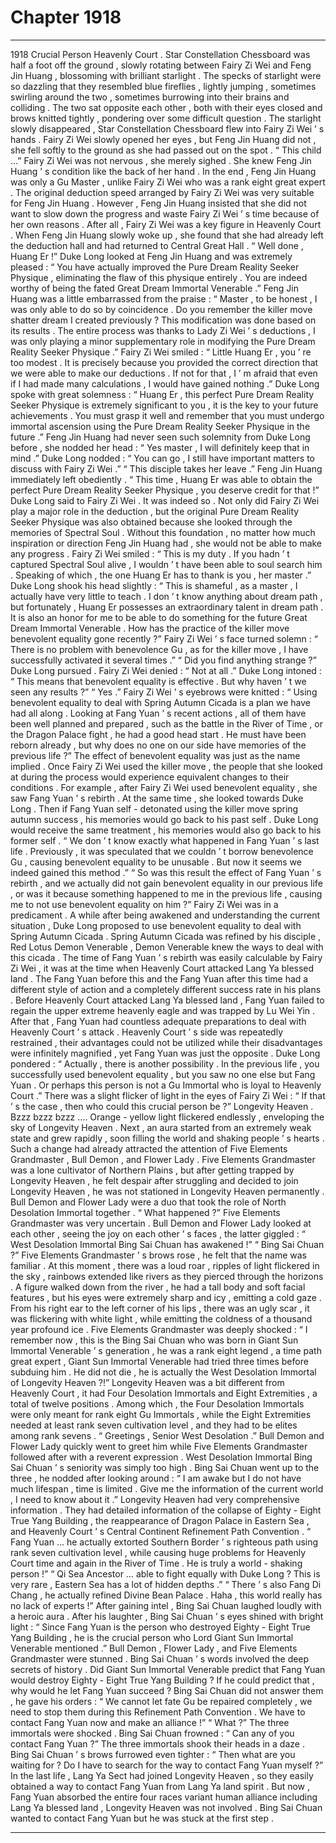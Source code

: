 
# Chapter 1918


---

1918 Crucial Person Heavenly Court .
Star Constellation Chessboard was half a foot off the ground , slowly rotating between Fairy Zi Wei and Feng Jin Huang , blossoming with brilliant starlight .
The specks of starlight were so dazzling that they resembled blue fireflies , lightly jumping , sometimes swirling around the two , sometimes burrowing into their brains and colliding .
The two sat opposite each other , both with their eyes closed and brows knitted tightly , pondering over some difficult question .
The starlight slowly disappeared , Star Constellation Chessboard flew into Fairy Zi Wei ’ s hands .
Fairy Zi Wei slowly opened her eyes , but Feng Jin Huang did not , she fell softly to the ground as she had passed out on the spot .
“ This child …” Fairy Zi Wei was not nervous , she merely sighed .
She knew Feng Jin Huang ’ s condition like the back of her hand .
In the end , Feng Jin Huang was only a Gu Master , unlike Fairy Zi Wei who was a rank eight great expert . The original deduction speed arranged by Fairy Zi Wei was very suitable for Feng Jin Huang .
However , Feng Jin Huang insisted that she did not want to slow down the progress and waste Fairy Zi Wei ’ s time because of her own reasons . After all , Fairy Zi Wei was a key figure in Heavenly Court .
When Feng Jin Huang slowly woke up , she found that she had already left the deduction hall and had returned to Central Great Hall .
“ Well done , Huang Er !” Duke Long looked at Feng Jin Huang and was extremely pleased : “ You have actually improved the Pure Dream Reality Seeker Physique , eliminating the flaw of this physique entirely . You are indeed worthy of being the fated Great Dream Immortal Venerable .”
Feng Jin Huang was a little embarrassed from the praise : “ Master , to be honest , I was only able to do so by coincidence . Do you remember the killer move shatter dream I created previously ? This modification was done based on its results . The entire process was thanks to Lady Zi Wei ’ s deductions , I was only playing a minor supplementary role in modifying the Pure Dream Reality Seeker Physique .”
Fairy Zi Wei smiled : “ Little Huang Er , you ’ re too modest . It is precisely because you provided the correct direction that we were able to make our deductions . If not for that , I ’ m afraid that even if I had made many calculations , I would have gained nothing .”
Duke Long spoke with great solemness : “ Huang Er , this perfect Pure Dream Reality Seeker Physique is extremely significant to you , it is the key to your future achievements . You must grasp it well and remember that you must undergo immortal ascension using the Pure Dream Reality Seeker Physique in the future .”
Feng Jin Huang had never seen such solemnity from Duke Long before , she nodded her head : “ Yes master , I will definitely keep that in mind .”
Duke Long nodded : “ You can go , I still have important matters to discuss with Fairy Zi Wei .”
“ This disciple takes her leave .” Feng Jin Huang immediately left obediently .
“ This time , Huang Er was able to obtain the perfect Pure Dream Reality Seeker Physique , you deserve credit for that !” Duke Long said to Fairy Zi Wei .
It was indeed so .
Not only did Fairy Zi Wei play a major role in the deduction , but the original Pure Dream Reality Seeker Physique was also obtained because she looked through the memories of Spectral Soul .
Without this foundation , no matter how much inspiration or direction Feng Jin Huang had , she would not be able to make any progress .
Fairy Zi Wei smiled : “ This is my duty . If you hadn ’ t captured Spectral Soul alive , I wouldn ’ t have been able to soul search him . Speaking of which , the one Huang Er has to thank is you , her master .”
Duke Long shook his head slightly : “ This is shameful , as a master , I actually have very little to teach . I don ’ t know anything about dream path , but fortunately , Huang Er possesses an extraordinary talent in dream path . It is also an honor for me to be able to do something for the future Great Dream Immortal Venerable . How has the practice of the killer move benevolent equality gone recently ?”
Fairy Zi Wei ’ s face turned solemn : “ There is no problem with benevolence Gu , as for the killer move , I have successfully activated it several times .”
“ Did you find anything strange ?” Duke Long pursued .
Fairy Zi Wei denied : “ Not at all .”
Duke Long intoned : “ This means that benevolent equality is effective . But why haven ’ t we seen any results ?”
“ Yes .” Fairy Zi Wei ’ s eyebrows were knitted : “ Using benevolent equality to deal with Spring Autumn Cicada is a plan we have had all along . Looking at Fang Yuan ’ s recent actions , all of them have been well planned and prepared , such as the battle in the River of Time , or the Dragon Palace fight , he had a good head start . He must have been reborn already , but why does no one on our side have memories of the previous life ?”
The effect of benevolent equality was just as the name implied . Once Fairy Zi Wei used the killer move , the people that she looked at during the process would experience equivalent changes to their conditions .
For example , after Fairy Zi Wei used benevolent equality , she saw Fang Yuan ’ s rebirth . At the same time , she looked towards Duke Long .
Then if Fang Yuan self - detonated using the killer move spring autumn success , his memories would go back to his past self . Duke Long would receive the same treatment , his memories would also go back to his former self .
“ We don ’ t know exactly what happened in Fang Yuan ’ s last life . Previously , it was speculated that we couldn ’ t borrow benevolence Gu , causing benevolent equality to be unusable . But now it seems we indeed gained this method .”
“ So was this result the effect of Fang Yuan ’ s rebirth , and we actually did not gain benevolent equality in our previous life , or was it because something happened to me in the previous life , causing me to not use benevolent equality on him ?”
Fairy Zi Wei was in a predicament .
A while after being awakened and understanding the current situation , Duke Long proposed to use benevolent equality to deal with Spring Autumn Cicada .
Spring Autumn Cicada was refined by his disciple , Red Lotus Demon Venerable , Demon Venerable knew the ways to deal with this cicada .
The time of Fang Yuan ’ s rebirth was easily calculable by Fairy Zi Wei , it was at the time when Heavenly Court attacked Lang Ya blessed land .
The Fang Yuan before this and the Fang Yuan after this time had a different style of action and a completely different success rate in his plans .
Before Heavenly Court attacked Lang Ya blessed land , Fang Yuan failed to regain the upper extreme heavenly eagle and was trapped by Lu Wei Yin .
After that , Fang Yuan had countless adequate preparations to deal with Heavenly Court ’ s attack . Heavenly Court ’ s side was repeatedly restrained , their advantages could not be utilized while their disadvantages were infinitely magnified , yet Fang Yuan was just the opposite .
Duke Long pondered : “ Actually , there is another possibility . In the previous life , you successfully used benevolent equality , but you saw no one else but Fang Yuan . Or perhaps this person is not a Gu Immortal who is loyal to Heavenly Court .”
There was a slight flicker of light in the eyes of Fairy Zi Wei : “ If that ’ s the case , then who could this crucial person be ?”
Longevity Heaven .
Bzzz bzzz bzzz ….
Orange - yellow light flickered endlessly , enveloping the sky of Longevity Heaven .
Next , an aura started from an extremely weak state and grew rapidly , soon filling the world and shaking people ’ s hearts .
Such a change had already attracted the attention of Five Elements Grandmaster , Bull Demon , and Flower Lady .
Five Elements Grandmaster was a lone cultivator of Northern Plains , but after getting trapped by Longevity Heaven , he felt despair after struggling and decided to join Longevity Heaven , he was not stationed in Longevity Heaven permanently .
Bull Demon and Flower Lady were a duo that took the role of North Desolation Immortal together .
“ What happened ?” Five Elements Grandmaster was very uncertain .
Bull Demon and Flower Lady looked at each other , seeing the joy on each other ’ s faces , the latter giggled : “ West Desolation Immortal Bing Sai Chuan has awakened !”
“ Bing Sai Chuan ?” Five Elements Grandmaster ’ s brows rose , he felt that the name was familiar .
At this moment , there was a loud roar , ripples of light flickered in the sky , rainbows extended like rivers as they pierced through the horizons .
A figure walked down from the river , he had a tall body and soft facial features , but his eyes were extremely sharp and icy , emitting a cold gaze . From his right ear to the left corner of his lips , there was an ugly scar , it was flickering with white light , while emitting the coldness of a thousand year profound ice .
Five Elements Grandmaster was deeply shocked : “ I remember now , this is the Bing Sai Chuan who was born in Giant Sun Immortal Venerable ’ s generation , he was a rank eight legend , a time path great expert , Giant Sun Immortal Venerable had tried three times before subduing him . He did not die , he is actually the West Desolation Immortal of Longevity Heaven ?!”
Longevity Heaven was a bit different from Heavenly Court , it had Four Desolation Immortals and Eight Extremities , a total of twelve positions . Among which , the Four Desolation Immortals were only meant for rank eight Gu Immortals , while the Eight Extremities needed at least rank seven cultivation level , and they had to be elites among rank sevens .
“ Greetings , Senior West Desolation .” Bull Demon and Flower Lady quickly went to greet him while Five Elements Grandmaster followed after with a reverent expression .
West Desolation Immortal Bing Sai Chuan ’ s seniority was simply too high .
Bing Sai Chuan went up to the three , he nodded after looking around : “ I am awake but I do not have much lifespan , time is limited . Give me the information of the current world , I need to know about it .”
Longevity Heaven had very comprehensive information .
They had detailed information of the collapse of Eighty - Eight True Yang Building , the reappearance of Dragon Palace in Eastern Sea , and Heavenly Court ’ s Central Continent Refinement Path Convention .
“ Fang Yuan … he actually extorted Southern Border ’ s righteous path using rank seven cultivation level , while causing huge problems for Heavenly Court time and again in the River of Time . He is truly a world - shaking person !”
“ Qi Sea Ancestor … able to fight equally with Duke Long ? This is very rare , Eastern Sea has a lot of hidden depths .”
“ There ’ s also Fang Di Chang , he actually refined Divine Bean Palace . Haha , this world really has no lack of experts !”
After gaining intel , Bing Sai Chuan laughed loudly with a heroic aura .
After his laughter , Bing Sai Chuan ’ s eyes shined with bright light : “ Since Fang Yuan is the person who destroyed Eighty - Eight True Yang Building , he is the crucial person who Lord Giant Sun Immortal Venerable mentioned .”
Bull Demon , Flower Lady , and Five Elements Grandmaster were stunned .
Bing Sai Chuan ’ s words involved the deep secrets of history .
Did Giant Sun Immortal Venerable predict that Fang Yuan would destroy Eighty - Eight True Yang Building ? If he could predict that , why would he let Fang Yuan succeed ?
Bing Sai Chuan did not answer them , he gave his orders : “ We cannot let fate Gu be repaired completely , we need to stop them during this Refinement Path Convention . We have to contact Fang Yuan now and make an alliance !”
“ What ?” The three immortals were shocked .
Bing Sai Chuan frowned : “ Can any of you contact Fang Yuan ?”
The three immortals shook their heads in a daze .
Bing Sai Chuan ’ s brows furrowed even tighter : “ Then what are you waiting for ? Do I have to search for the way to contact Fang Yuan myself ?”
In the last life , Lang Ya Sect had joined Longevity Heaven , so they easily obtained a way to contact Fang Yuan from Lang Ya land spirit .
But now , Fang Yuan absorbed the entire four races variant human alliance including Lang Ya blessed land , Longevity Heaven was not involved .
Bing Sai Chuan wanted to contact Fang Yuan but he was stuck at the first step .

---

